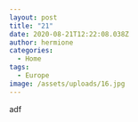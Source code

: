 ```yaml
---
layout: post
title: "21"
date: 2020-08-21T12:22:08.038Z
author: hermione
categories:
  - Home
tags:
  - Europe
image: /assets/uploads/16.jpg
---
```

adf